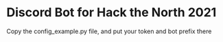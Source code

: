 # Discord Bot for Hack the North 2021

Copy the config_example.py file, and put your token and bot prefix there